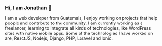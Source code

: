 ### Hi, I am Jonathan 👋

I am a web developer from Guatemala, I enjoy working on projects that help people and contribute to the community. I am currently working as a freelancer, learning to integrate all kinds of technologies, like WordPress sites with native mobile apps. Some of the technologies I have worked on are, ReactJS, Nodejs, Django, PHP, Laravel and Ionic.
